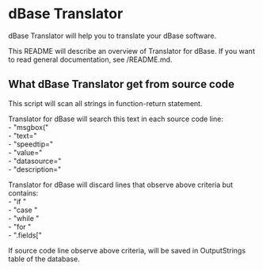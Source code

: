 # dBase Translator

dBase Translator will help you to translate your dBase software.

This README will describe an overview of Translator for dBase. If you want to read general documentation, see /README.md.

## What dBase Translator get from source code

This script will scan all strings in function-return statement.

Translator for dBase will search this text in each source code line:  
	- "msgbox("  
	- "text="  
	- "speedtip="  
	- "value="  
	- "datasource="  
	- "description="

Translator for dBase will discard lines that observe above criteria but contains:  
	- "if "  
	- "case "  
	- "while "  
	- "for "  
	- ".fields["

If source code line observe above criteria, will be saved in OutputStrings table of the database.
